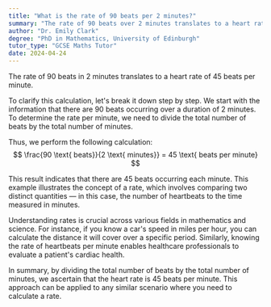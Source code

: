 ```yaml
---
title: "What is the rate of 90 beats per 2 minutes?"
summary: "The rate of 90 beats over 2 minutes translates to a heart rate of 45 beats per minute."
author: "Dr. Emily Clark"
degree: "PhD in Mathematics, University of Edinburgh"
tutor_type: "GCSE Maths Tutor"
date: 2024-04-24
---
```


The rate of $90$ beats in $2$ minutes translates to a heart rate of $45$ beats per minute.

To clarify this calculation, let's break it down step by step. We start with the information that there are $90$ beats occurring over a duration of $2$ minutes. To determine the rate per minute, we need to divide the total number of beats by the total number of minutes.

Thus, we perform the following calculation:
$$ 
\frac{90 \text{ beats}}{2 \text{ minutes}} = 45 \text{ beats per minute} 
$$

This result indicates that there are $45$ beats occurring each minute. This example illustrates the concept of a rate, which involves comparing two distinct quantities — in this case, the number of heartbeats to the time measured in minutes.

Understanding rates is crucial across various fields in mathematics and science. For instance, if you know a car's speed in miles per hour, you can calculate the distance it will cover over a specific period. Similarly, knowing the rate of heartbeats per minute enables healthcare professionals to evaluate a patient's cardiac health.

In summary, by dividing the total number of beats by the total number of minutes, we ascertain that the heart rate is $45$ beats per minute. This approach can be applied to any similar scenario where you need to calculate a rate.
    